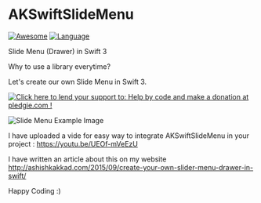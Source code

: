 # AKSwiftSlideMenu

[![Awesome](https://cdn.rawgit.com/sindresorhus/awesome/d7305f38d29fed78fa85652e3a63e154dd8e8829/media/badge.svg)](https://github.com/matteocrippa/awesome-swift) [![Language](https://img.shields.io/badge/Swift-3-orange.svg)](https://swift.org)

Slide Menu (Drawer) in Swift 3

Why to use a library everytime?

Let's create our own Slide Menu in Swift 3.

<a href='https://pledgie.com/campaigns/31006'><img alt='Click here to lend your support to: Help by code and make a donation at pledgie.com !' src='https://pledgie.com/campaigns/31006.png?skin_name=chrome' border='0' ></a>

![Slide Menu Example Image](https://cloud.githubusercontent.com/assets/6905345/10064748/8b39581e-6299-11e5-8829-d003e4069f30.png)

I have uploaded a vide for easy way to integrate AKSwiftSlideMenu in your project : https://youtu.be/UEOf-mVeEzU

I have written an article about this on my website http://ashishkakkad.com/2015/09/create-your-own-slider-menu-drawer-in-swift/

Happy Coding :)
